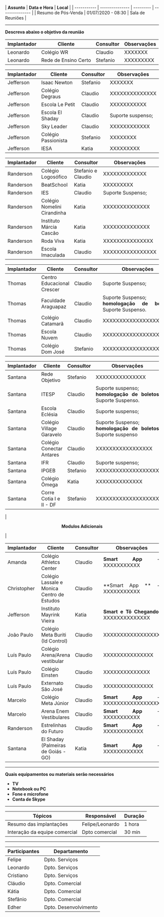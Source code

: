 | **Assunto** | **Data e Hora** | **Local** |
| ----------- | --------------- | --------- | --------------- | 
| Resumo de Pós-Venda | 01/07/2020 - 08:30 | Sala de Reuniões | 

----
**Descreva abaixo o objetivo da reunião**



|**Implantador** | **Cliente** | **Consultor** | **Observações** |
|----------------| ----------- | --------------- | ----------- |
|Leonardo| Colégio WR | Claudio | <div align= "justify"> XXXXXXX </div>|
|Leonardo|Rede de Ensino Certo | Stefanio | <div align= "justify"> XXXXXXXXX </div>|

|**Implantador** | **Cliente** | **Consultor** | **Observações** |
|----------------| ----------- | --------------- | ----------- |
| Jefferson | Isaac Newton | Stefanio | <div align= "justify"> XXXXXXX </div>|
| Jefferson | Colégio Degraus | Claudio | <div align= "justify"> XXXXXXXXXXXXXX </div>|
| Jefferson | Escola Le Petit | Claudio | <div align= "justify"> XXXXXXXXXXX </div>|
| Jefferson | Escola El Shaday | Claudio | <div align= "justify"> Suporte suspenso; </div>|
| Jefferson | Sky Leader | Claudio | <div align= "justify"> XXXXXXXXXXXX </div>|
| Jefferson | Colégio Passionista | Stefanio | <div align= "justify"> XXXXXXXX </div>|
| Jefferson | IESA | Katia | <div align= "justify"> XXXXXXXXX </div>|

|**Implantador** | **Cliente** | **Consultor** | **Observações** |
|----------------| ----------- | --------------- | ----------- |
| Randerson | Colégio Logosófico | Stefanio e Claudio | <div align= "justify"> XXXXXXXXXXXXX  </div>|
| Randerson | BeatSchool | Katia | <div align= "justify"> XXXXXXXXX </div>|
| Randerson | IES | Claudio | <div align= "justify"> Suporte Suspenso;  </div>|
| Randerson | Colégio Nomelini Cirandinha | Katia | <div align= "justify"> XXXXXXXXXXXXXX </div>|
| Randerson | Instituto Márcia Cascão | Katia | <div align= "justify"> XXXXXXXXXXXXXX </div>|
| Randerson | Roda Viva | Katia | <div align= "justify"> XXXXXXXXXXXXXXX </div>|
| Randerson | Escola Imaculada | Claudio | <div align= "justify"> XXXXXXXXXXXXXXXX </div>|

|**Implantador** | **Cliente** | **Consultor** | **Observações** |
|----------------| ----------- | --------------- | ----------- |
| Thomas | Centro Educacional Crescer | Claudio | <div align= "justify"> Suporte Suspenso; </div>|
| Thomas | Faculdade Araguapaz | Claudio | <div align= "justify"> Suporte Suspenso; <br> **homologação de boletos** Suporte Suspenso. </div>|
| Thomas | Colégio Catamarã | Claudio | <div align= "justify"> XXXXXXXXXXXXXXXXXXXXX </div>|
| Thomas | Escola Nuvem | Claudio | <div align= "justify"> XXXXXXXXXXXXXXXXXXX </div>|
| Thomas | Colégio Dom José | Stefanio | <div align= "justify"> XXXXXXXXXXXXXXXXXXX </div>|

|**Implantador** | **Cliente** | **Consultor** | **Observações** |
|----------------| ----------- | --------------- | ----------- |
|Santana| Rede Objetivo | Stefanio | <div align= "justify"> XXXXXXXXXXXXXXX </div>|
|Santana| ITESP | Claudio | <div align= "justify"> Suporte suspenso; <br> **homologação de boletos** Suporte Suspenso. </div>|
|Santana| Escola Eclésia | Claudio | <div align= "justify"> Suporte suspenso; </div>|
|Santana| Colégio Village Garavelo | Claudio | <div align= "justify"> Suporte Suspenso;<br> **homologação de boletos** Suporte suspenso </div>|
|Santana| Colégio Conectar Antares| Claudio | <div align= "justify"> XXXXXXXXXXXXXXXXX </div>|
|Santana| IFR | Claudio | <div align= "justify"> Suporte suspenso; </div>|
|Santana| IPGEB | Stefanio | <div align= "justify"> XXXXXXXXXXXXXXXXXXX </div>|
|Santana| Colégio Ômega | Katia | <div align= "justify"> XXXXXXXXXXXXXX </div>|
|Santana| Corre Cotia I e II - DF  | Stefanio | <div align= "justify"> XXXXXXXXXXXXXXXXXXX </div>|


 |<p align="center"> **Modulos Adicionais** </p>|

|**Implantador** | **Cliente** | **Consultor** | **Observações** |
|----------------| ----------- | --------------- | ----------- |
| Amanda | Colégio Athletcs Center  | Claudio | <div align= "justify">**Smart App** - XXXXXXXXXXX </div>|
| Christopher | Colégio Lassale e Monica Centro de Estudos | Claudio | <div align= "justify"> **Smart App ** - XXXXXXXXXXX </div>|
| Jefferson | Instituto Mayrink Vieira | Katia | <div align= "justify"> **Smart e Tô Chegando**. XXXXXXXXXXXXXX </div>|
| João Paulo | Colégio Meta Buriti (Id Control) | Claudio | <div align= "justify"> XXXXXXXXXXXXXXXXX  </div>|
| Luís Paulo | Colégio Arena/Arena vestibular | Claudio | <div align= "justify"> XXXXXXXXXXXXXXX </div>|
| Luís Paulo | Colégio Einsten | Claudio | <div align= "justify"> XXXXXXXXXXXXXX </div>|
| Luís Paulo | Externato São José | Claudio | <div align= "justify"> XXXXXXXXXXXXXXX </div>|
| Marcelo | Colégio Meta Júnior | Claudio | <div align= "justify"> **Smart  App** - XXXXXXXXXXXXXXXXX </div>|
| Marcelo | Arena Enem Vestibulares | Claudio | <div align= "justify"> **Smart App** - XXXXXXXXXXX </div>|
| Randerson | Estrelinhas do Futuro | Claudio | <div align= "justify"> **Smart App** - XXXXXXXXXXXX </div>|
| Santana | El Shaday (Palmeiras de Goiás - GO) | Katia | <div align= "justify"> **Smart App** - XXXXXXXXXXXX </div>|

--------
**Quais equipamentos ou materiais serão necessários**
* **TV**
* **Notebook ou PC**
* **Fone e microfone** 
* **Conta de Skype**

----
| **Tópicos** | **Responsável** | **Duração** |
| ----------- | --------------- | ----------- |
| Resumo das implantações | Felipe/Leonardo | 1 hora |
| Interação da equipe comercial | Dpto comercial | 30 min |  

----
| **Participantes** | **Departamento** |
| ----------------- | ---------------- |
| Felipe | Dpto. Serviços | 
| Leonardo | Dpto. Serviços |
| Cristiano | Dpto. Serviços |
| Cláudio | Dpto. Comercial |
| Kátia | Dpto. Comercial |
| Stefânio | Dpto. Comercial |
| Edher | Dpto. Desenvolvimento |
